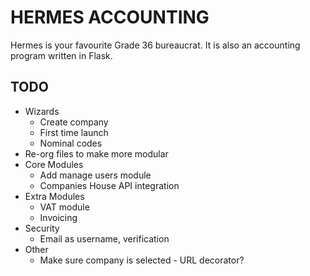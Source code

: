 # HERMES ACCOUNTING

Hermes is your favourite Grade 36 bureaucrat. It is also an accounting program written in Flask.

## TODO
 - Wizards
   - Create company
   - First time launch
   - Nominal codes
 - Re-org files to make more modular
 - Core Modules
    - Add manage users module
    - Companies House API integration
 - Extra Modules
   - VAT module
   - Invoicing
 - Security
   - Email as username, verification
 - Other
   - Make sure company is selected - URL decorator?
